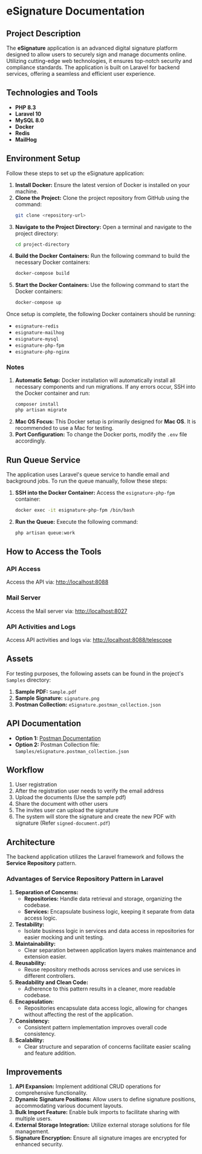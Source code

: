 # eSignature Documentation

## Project Description

The **eSignature** application is an advanced digital signature platform designed to allow users to securely sign and manage documents online. Utilizing cutting-edge web technologies, it ensures top-notch security and compliance standards. The application is built on Laravel for backend services, offering a seamless and efficient user experience.

## Technologies and Tools

- **PHP 8.3**
- **Laravel 10**
- **MySQL 8.0**
- **Docker**
- **Redis**
- **MailHog**

## Environment Setup

Follow these steps to set up the eSignature application:

1. **Install Docker:** Ensure the latest version of Docker is installed on your machine.
2. **Clone the Project:** Clone the project repository from GitHub using the command:
    ```sh
    git clone <repository-url>
    ```
3. **Navigate to the Project Directory:** Open a terminal and navigate to the project directory:
    ```sh
    cd project-directory
    ```
4. **Build the Docker Containers:** Run the following command to build the necessary Docker containers:
    ```sh
    docker-compose build
    ```
5. **Start the Docker Containers:** Use the following command to start the Docker containers:
    ```sh
    docker-compose up
    ```

Once setup is complete, the following Docker containers should be running:

- `esignature-redis`
- `esignature-mailhog`
- `esignature-mysql`
- `esignature-php-fpm`
- `esignature-php-nginx`

### Notes

1. **Automatic Setup:** Docker installation will automatically install all necessary components and run migrations. If any errors occur, SSH into the Docker container and run:
    ```sh
    composer install
    php artisan migrate
    ```
2. **Mac OS Focus:** This Docker setup is primarily designed for **Mac OS**. It is recommended to use a Mac for testing.
3. **Port Configuration:** To change the Docker ports, modify the `.env` file accordingly.

## Run Queue Service

The application uses Laravel's queue service to handle email and background jobs. To run the queue manually, follow these steps:

1. **SSH into the Docker Container:** Access the `esignature-php-fpm` container:
    ```sh
    docker exec -it esignature-php-fpm /bin/bash
    ```
2. **Run the Queue:** Execute the following command:
    ```sh
    php artisan queue:work
    ```

## How to Access the Tools

### API Access

Access the API via: [http://localhost:8088](http://localhost:8088)

### Mail Server

Access the Mail server via: [http://localhost:8027](http://localhost:8027)

### API Activities and Logs

Access API activities and logs via: [http://localhost:8088/telescope](http://localhost:8088/telescope)

## Assets

For testing purposes, the following assets can be found in the project's `Samples` directory:

1. **Sample PDF:** `Sample.pdf`
2. **Sample Signature:** `signature.png`
3. **Postman Collection:** `eSignature.postman_collection.json`

## API Documentation

- **Option 1:** [Postman Documentation](https://documenter.getpostman.com/view/28765014/2sA3dygAkP)
- **Option 2:** Postman Collection file: `Samples/eSignature.postman_collection.json`

## Workflow

1. User registration
2. After the registration user needs to verify the email address
3. Upload the documents (Use the sample pdf)
4. Share the document with other users
5. The invites user can upload the signature
6. The system will store the signature and create the new PDF with signature (Refer `signed-document.pdf`)

## Architecture

The backend application utilizes the Laravel framework and follows the **Service Repository** pattern.

### Advantages of Service Repository Pattern in Laravel

1. **Separation of Concerns:**
   - **Repositories:** Handle data retrieval and storage, organizing the codebase.
   - **Services:** Encapsulate business logic, keeping it separate from data access logic.
2. **Testability:** 
   - Isolate business logic in services and data access in repositories for easier mocking and unit testing.
3. **Maintainability:**
   - Clear separation between application layers makes maintenance and extension easier.
4. **Reusability:**
   - Reuse repository methods across services and use services in different controllers.
5. **Readability and Clean Code:**
   - Adherence to this pattern results in a cleaner, more readable codebase.
6. **Encapsulation:**
   - Repositories encapsulate data access logic, allowing for changes without affecting the rest of the application.
7. **Consistency:**
   - Consistent pattern implementation improves overall code consistency.
8. **Scalability:**
   - Clear structure and separation of concerns facilitate easier scaling and feature addition.

## Improvements

1. **API Expansion:** Implement additional CRUD operations for comprehensive functionality.
2. **Dynamic Signature Positions:** Allow users to define signature positions, accommodating various document layouts.
3. **Bulk Import Feature:** Enable bulk imports to facilitate sharing with multiple users.
4. **External Storage Integration:** Utilize external storage solutions for file management.
5. **Signature Encryption:** Ensure all signature images are encrypted for enhanced security.

